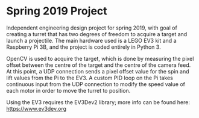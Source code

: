 # Spring 2019 Project
Independent engineering design project for spring 2019, with goal of creating a turret that has two degrees of freedom to acquire a target and launch a projectile. The main hardware used is a LEGO EV3 kit and a Raspberry Pi 3B, and the project is coded entirely in Python 3.

OpenCV is used to acquire the target, which is done by measuring the pixel offset between the centre of the target and the centre of the camera feed. At this point, a UDP connection sends a pixel offset value for the spin and lift values from the Pi to the EV3. A custom PID loop on the Pi takes continuous input from the UDP connection to modify the speed value of each motor in order to move the turret to position.  

Using the EV3 requires the EV3Dev2 library; more info can be found here: https://www.ev3dev.org
